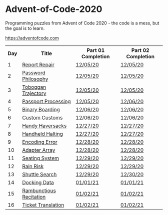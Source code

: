 # Advent-of-Code-2020

Programming puzzles from Advent of Code 2020 - the code is a mess, but the goal is to learn.

https://adventofcode.com


<table>
<tr>
<th>Day</th>
<th>Title</th>
<th>Part 01 Completion</th>
<th>Part 02 Completion</th>
</tr>
  
<tr>
<td>1</td>
<td><a href="https://adventofcode.com/2020/day/1">Report Repair</a></td>
<td><a href="https://github.com/J1Bunny/Coding-Challenges/blob/main/Advent%20of%20Code%202020/Cplusplus/day01/part01.cpp">12/05/20</a></td>
<td><a href="https://github.com/J1Bunny/Coding-Challenges/blob/main/Advent%20of%20Code%202020/Cplusplus/day01/part02.cpp">12/05/20</a></td>
</tr>
<tr>
<td>2</td>
<td><a href="https://adventofcode.com/2020/day/2">Password Philosophy</a></td>
<td><a href="https://github.com/J1Bunny/Coding-Challenges/blob/main/Advent%20of%20Code%202020/Cplusplus/day02/part01.cpp">12/05/20</a></td>
<td><a href="https://github.com/J1Bunny/Coding-Challenges/blob/main/Advent%20of%20Code%202020/Cplusplus/day02/part02.cpp">12/05/20</a></td>
</tr>
<tr>
<td>3</td>
<td><a href="https://adventofcode.com/2020/day/3">Toboggan Trajectory</a></td>
<td><a href="https://github.com/J1Bunny/Coding-Challenges/blob/main/Advent%20of%20Code%202020/Cplusplus/day03/part01.cpp">12/05/20</a></td>
<td><a href="https://github.com/J1Bunny/Coding-Challenges/blob/main/Advent%20of%20Code%202020/Cplusplus/day03/part02.cpp">12/05/20</a></td>
</tr>
<tr>
<td>4</td>
<td><a href="https://adventofcode.com/2020/day/4">Passport Processing</a></td>
<td><a href="https://github.com/J1Bunny/Coding-Challenges/blob/main/Advent%20of%20Code%202020/Cplusplus/day04/part01.cpp">12/05/20</a></td>
<td><a href="https://github.com/J1Bunny/Coding-Challenges/blob/main/Advent%20of%20Code%202020/Cplusplus/day04/part02.cpp">12/06/20</a></td>
</tr>
<tr>
<td>5</td>
<td><a href="https://adventofcode.com/2020/day/5">Binary Boarding</a></td>
<td><a href="https://github.com/J1Bunny/Coding-Challenges/blob/main/Advent%20of%20Code%202020/Cplusplus/day05/part01.cpp">12/06/20</a></td>
<td><a href="https://github.com/J1Bunny/Coding-Challenges/blob/main/Advent%20of%20Code%202020/Cplusplus/day05/part02.cpp">12/06/20</a></td>
</tr>
<tr>
<td>6</td>
<td><a href="https://adventofcode.com/2020/day/6">Custom Customs</a></td>
<td><a href="https://github.com/J1Bunny/Coding-Challenges/blob/main/Advent%20of%20Code%202020/Cplusplus/day06/part01.cpp">12/06/20</a></td>
<td><a href="https://github.com/J1Bunny/Coding-Challenges/blob/main/Advent%20of%20Code%202020/Cplusplus/day06/part02.cpp">12/06/20</a></td>
</tr>
<tr>
<td>7</td>
<td><a href="https://adventofcode.com/2020/day/7">Handy Haversacks</a></td>
<td><a href="https://github.com/J1Bunny/Coding-Challenges/blob/main/Advent%20of%20Code%202020/Cplusplus/day07/part01.cpp">12/27/20</a></td>
<td><a href="https://github.com/J1Bunny/Coding-Challenges/blob/main/Advent%20of%20Code%202020/Cplusplus/day07/part02.cpp">12/27/20</a></td>
</tr>
<tr>
<td>8</td>
<td><a href="https://adventofcode.com/2020/day/8">Handheld Halting</a></td>
<td><a href="https://github.com/J1Bunny/Coding-Challenges/blob/main/Advent%20of%20Code%202020/Cplusplus/day08/part01.cpp">12/27/20</a></td>
<td><a href="https://github.com/J1Bunny/Coding-Challenges/blob/main/Advent%20of%20Code%202020/Cplusplus/day08/part02.cpp">12/27/20</a></td>
</tr>
<tr>
<td>9</td>
<td><a href="https://adventofcode.com/2020/day/9">Encoding Error</a></td>
<td><a href="https://github.com/J1Bunny/Coding-Challenges/blob/main/Advent%20of%20Code%202020/Cplusplus/day09/part01.cpp">12/28/20</a></td>
<td><a href="https://github.com/J1Bunny/Coding-Challenges/blob/main/Advent%20of%20Code%202020/Cplusplus/day09/part02.cpp">12/28/20</a></td>
</tr>
<tr>
<td>10</td>
<td><a href="https://adventofcode.com/2020/day/10">Adapter Array</a></td>
<td><a href="https://github.com/J1Bunny/Coding-Challenges/blob/main/Advent%20of%20Code%202020/Cplusplus/day10/part01.cpp">12/28/20</a></td>
<td><a href="https://github.com/J1Bunny/Coding-Challenges/blob/main/Advent%20of%20Code%202020/Cplusplus/day10/part02.cpp">12/28/20</a></td>
</tr>
<tr>
<td>11</td>
<td><a href="https://adventofcode.com/2020/day/11">Seating System</a></td>
<td><a href="https://github.com/J1Bunny/Coding-Challenges/blob/main/Advent%20of%20Code%202020/Cplusplus/day11/part01.cpp">12/29/20</a></td>
<td><a href="https://github.com/J1Bunny/Coding-Challenges/blob/main/Advent%20of%20Code%202020/Cplusplus/day11/part02.cpp">12/29/20</a></td>
</tr>
<tr>
<td>12</td>
<td><a href="https://adventofcode.com/2020/day/12">Rain Risk</a></td>
<td><a href="https://github.com/J1Bunny/Coding-Challenges/blob/main/Advent%20of%20Code%202020/Cplusplus/day12/part01.cpp">12/29/20</a></td>
<td><a href="https://github.com/J1Bunny/Coding-Challenges/blob/main/Advent%20of%20Code%202020/Cplusplus/day12/part02.cpp">12/29/20</a></td>
</tr>
<tr>
<td>13</td>
<td><a href="https://adventofcode.com/2020/day/13">Shuttle Search</a></td>
<td><a href="https://github.com/J1Bunny/Coding-Challenges/blob/main/Advent%20of%20Code%202020/Cplusplus/day13/part01.cpp">12/29/20</a></td>
<td><a href="https://github.com/J1Bunny/Coding-Challenges/blob/main/Advent%20of%20Code%202020/Cplusplus/day13/part02.cpp">12/30/20</a></td>
</tr>
<tr>
<td>14</td>
<td><a href="https://adventofcode.com/2020/day/14">Docking Data</a></td>
<td><a href="https://github.com/J1Bunny/Coding-Challenges/blob/main/Advent%20of%20Code%202020/Cplusplus/day14/part01.cpp">01/01/21</a></td>
<td><a href="https://github.com/J1Bunny/Coding-Challenges/blob/main/Advent%20of%20Code%202020/Cplusplus/day14/part02.cpp">01/01/21</a></td>
</tr>
<td>15</td>
<td><a href="https://adventofcode.com/2020/day/15">Rambunctious Recitation</a></td>
<td><a href="https://github.com/J1Bunny/Coding-Challenges/blob/main/Advent%20of%20Code%202020/Cplusplus/day15/part01.cpp">01/02/21</a></td>
<td><a href="https://github.com/J1Bunny/Coding-Challenges/blob/main/Advent%20of%20Code%202020/Cplusplus/day15/part02.cpp">01/02/21</a></td>
</tr>
<tr>
<td>16</td>
<td><a href="https://adventofcode.com/2020/day/16">Ticket Translation</a></td>
<td><a href="https://github.com/J1Bunny/Coding-Challenges/blob/main/Advent%20of%20Code%202020/Cplusplus/day16/part01.cpp">01/02/21</a></td>
<td><a href="https://github.com/J1Bunny/Coding-Challenges/blob/main/Advent%20of%20Code%202020/Cplusplus/day16/part02.cpp">01/02/21</a></td>
</tr>
</table>
